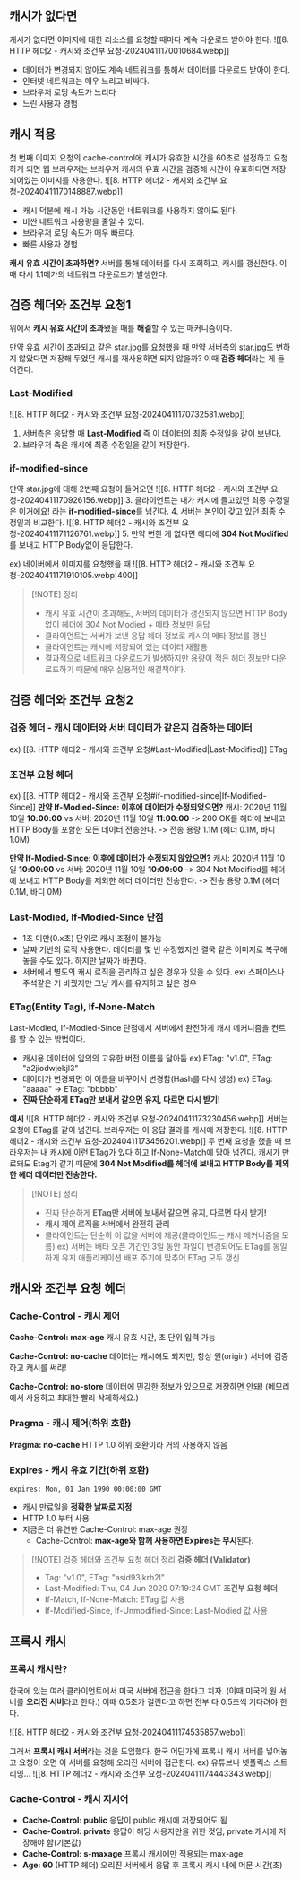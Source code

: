 ##  캐시가 없다면
캐시가 없다면 이미지에 대한 리소스를 요청할 때마다 계속 다운로드 받아야 한다.
![[8. HTTP 헤더2 - 캐시와 조건부 요청-20240411170010684.webp]]
- 데이터가 변경되지 않아도 계속 네트워크를 통해서 데이터를 다운로드 받아야 한다.
- 인터넷 네트워크는 매우 느리고 비싸다.
- 브라우저 로딩 속도가 느리다
- 느린 사용자 경험

## 캐시 적용
첫 번째 이미지 요청의 cache-control에 캐시가 유효한 시간을 60초로 설정하고 요청하게 되면
웹 브라우저는 브라우저 캐시의 유효 시간을 검증해 시간이 유효하다면 저장되어있는 이미지를 사용한다.
![[8. HTTP 헤더2 - 캐시와 조건부 요청-20240411170148887.webp]]
- 캐시 덕분에 캐시 가능 시간동안 네트워크를 사용하지 않아도 된다. 
- 비싼 네트워크 사용량을 줄일 수 있다. 
- 브라우저 로딩 속도가 매우 빠르다. 
- 빠른 사용자 경험

**캐시 유효 시간이 초과하면?** 
서버를 통해 데이터를 다시 조회하고, 캐시를 갱신한다.
이때 다시 1.1메가의 네트워크 다운로드가 발생한다.

## 검증 헤더와 조건부 요청1
위에서 **캐시 유효 시간이 초과**됐을 때를 **해결**할 수 있는 매커니즘이다.

만약 유효 시간이 초과되고 같은 star.jpg를 요청했을 때 만약 서버측의 star.jpg도 변하지 않았다면 저장해 두었던 캐시를 재사용하면 되지 않을까?
이때 **검증 헤더**라는 게 들어간다.

### Last-Modified

![[8. HTTP 헤더2 - 캐시와 조건부 요청-20240411170732581.webp]]
1. 서버측은 응답할 때 **Last-Modified** 즉 이 데이터의 최종 수정일을 같이 보낸다.
2. 브라우저 측은 캐시에 최종 수정일을 같이 저장한다.

### if-modified-since
만약 star.jpg에 대해 2번째 요청이 들어오면
![[8. HTTP 헤더2 - 캐시와 조건부 요청-20240411170926156.webp]]
3.  클라이언트는 내가 캐시에 들고있던 최종 수정일은 이거에요! 라는 **if-modified-since**를 넘긴다.
4. 서버는 본인이 갖고 있던 최종 수정일과 비교한다.
![[8. HTTP 헤더2 - 캐시와 조건부 요청-20240411171126761.webp]]
5. 만약 변한 게 없다면 헤더에 **304 Not Modified**를 보내고 HTTP Body없이 응답한다.

ex) 네이버에서 이미지를 요청했을 때
![[8. HTTP 헤더2 - 캐시와 조건부 요청-20240411171910105.webp|400]]

> [!NOTE] 정리
> - 캐시 유효 시간이 초과해도, 서버의 데이터가 갱신되지 않으면 HTTP Body 없이 헤더에 304 Not Modied + 메타 정보만 응답
> - 클라이언트는 서버가 보낸 응답 헤더 정보로 캐시의 메타 정보를 갱신
> - 클라이언트는 캐시에 저장되어 있는 데이터 재활용
> - 결과적으로 네트워크 다운로드가 발생하지만 용량이 적은 헤더 정보만 다운로드하기 때문에 매우 실용적인 해결책이다.

## 검증 헤더와 조건부 요청2
### 검증 헤더 - 캐시 데이터와 서버 데이터가 같은지 검증하는 데이터
ex) [[8. HTTP 헤더2 - 캐시와 조건부 요청#Last-Modified|Last-Modified]] ETag
### 조건부 요청 헤더
ex) [[8. HTTP 헤더2 - 캐시와 조건부 요청#if-modified-since|If-Modified-Since]] 
**만약 If-Modied-Since: 이후에 데이터가 수정되었으면?**
캐시: 2020년 11월 10일 **10:00:00** vs 서버: 2020년 11월 10일 **11:00:00**
-> 200 OK를 헤더에 보내고 HTTP Body를 포함한 모든 데이터 전송한다. 
-> 전송 용량 1.1M (헤더 0.1M, 바디 1.0M)

**만약 If-Modied-Since: 이후에 데이터가 수정되지 않았으면?**
캐시: 2020년 11월 10일 **10:00:00** vs 서버: 2020년 11월 10일 **10:00:00**
-> 304 Not Modified를 헤더에 보내고 HTTP Body를 제외한 헤더 데이터만 전송한다.
-> 전송 용량 0.1M (헤더 0.1M, 바디 0M)

### Last-Modied, If-Modied-Since 단점
- 1초 미만(0.x초) 단위로 캐시 조정이 불가능 
- 날짜 기반의 로직 사용한다.
	데이터를 몇 번 수정했지만 결국 같은 이미지로 복구해놓을 수도 있다. 하지만 날짜가 바뀐다.
- 서버에서 별도의 캐시 로직을 관리하고 싶은 경우가 있을 수 있다.
	ex) 스페이스나 주석같은 거 바꿨지만 그냥 캐시를 유지하고 싶은 경우

### ETag(Entity Tag), If-None-Match
Last-Modied, If-Modied-Since 단점에서 서버에서 완전하게 캐시 메커니즘을 컨트롤 할 수 있는 방법이다.
- 캐시용 데이터에 임의의 고유한 버전 이름을 달아둠
	ex) ETag: "v1.0", ETag: "a2jiodwjekjl3"
- 데이터가 변경되면 이 이름을 바꾸어서 변경함(Hash를 다시 생성)
	ex) ETag: "aaaaa" -> ETag: "bbbbb" 
- **진짜 단순하게 ETag만 보내서 같으면 유지, 다르면 다시 받기!**

**예시**
![[8. HTTP 헤더2 - 캐시와 조건부 요청-20240411173230456.webp]]
서버는 요청에 ETag를 같이 넘긴다. 브라우저는 이 응답 결과를 캐시에 저장한다.
![[8. HTTP 헤더2 - 캐시와 조건부 요청-20240411173456201.webp]]
두 번째 요청을 했을 때 브라우저는 내 캐시에 이런 ETag가 있다 하고 If-None-Match에 담아 넘긴다.
캐시가 만료돼도 Etag가 같기 때문에 **304 Not Modified를 헤더에 보내고 HTTP Body를 제외한 헤더 데이터만 전송한다.**

> [!NOTE] 정리
> - 진짜 단순하게 **ETag만 서버에 보내서 같으면 유지, 다르면 다시 받기!** 
> - **캐시 제어 로직을 서버에서 완전히 관리** 
> - 클라이언트는 단순히 이 값을 서버에 제공(클라이언트는 캐시 메커니즘을 모름) 
> ex) 
> 	서버는 배타 오픈 기간인 3일 동안 파일이 변경되어도 ETag를 동일하게 유지 
> 	애플리케이션 배포 주기에 맞추어 ETag 모두 갱신

## 캐시와 조건부 요청 헤더
### Cache-Control - 캐시 제어 
**Cache-Control: max-age** 
캐시 유효 시간, 초 단위 입력 가능

**Cache-Control: no-cache**
데이터는 캐시해도 되지만, 항상 원(origin) 서버에 검증하고 캐시를 써라!

**Cache-Control: no-store** 
데이터에 민감한 정보가 있으므로 저장하면 안돼!
(메모리에서 사용하고 최대한 빨리 삭제하세요.)

### Pragma - 캐시 제어(하위 호환) 
**Pragma: no-cache** 
HTTP 1.0 하위 호환이라 거의 사용하지 않음
### Expires - 캐시 유효 기간(하위 호환)
`expires: Mon, 01 Jan 1990 00:00:00 GMT`

- 캐시 만료일을 **정확한 날짜로 지정** 
- HTTP 1.0 부터 사용 
- 지금은 더 유연한 Cache-Control: max-age 권장 
	- Cache-Control: **max-age와 함께 사용하면 Expires는 무시**된다.

> [!NOTE] 검증 헤더와 조건부 요청 헤더 정리
> **검증 헤더 (Validator)** 
> - Tag: "v1.0", ETag: "asid93jkrh2l"
> - Last-Modified: Thu, 04 Jun 2020 07:19:24 GMT 
>  **조건부 요청 헤더** 
> - If-Match, If-None-Match: ETag 값 사용 
> - If-Modified-Since, If-Unmodified-Since: Last-Modied 값 사용

## 프록시 캐시

### 프록시 캐시란?
한국에 있는 여러 클라이언트에서 미국 서버에 접근을 한다고 치자.
(이때 미국의 원 서버를 **오리진 서버**라고 한다.)
이때 0.5초가 걸린다고 하면 전부 다 0.5초씩 기다려야 한다.

![[8. HTTP 헤더2 - 캐시와 조건부 요청-20240411174535857.webp]]

그래서 **프록시 캐시 서버**라는 것을 도입했다.
한국 어딘가에 프록시 캐시 서버를 넣어놓고 요청이 오면 이 서버를 요청해 오리진 서버에 접근한다.
ex) 유튜브나 넷플릭스 스트리밍...
![[8. HTTP 헤더2 - 캐시와 조건부 요청-20240411174443343.webp]]

### Cache-Control - 캐시 지시어
- **Cache-Control: public** 
	응답이 public 캐시에 저장되어도 됨
- **Cache-Control: private** 
	응답이 해당 사용자만을 위한 것임, private 캐시에 저장해야 함(기본값) 
- **Cache-Control: s-maxage** 
	프록시 캐시에만 적용되는 max-age 
- **Age: 60** (HTTP 헤더) 
	오리진 서버에서 응답 후 프록시 캐시 내에 머문 시간(초)
